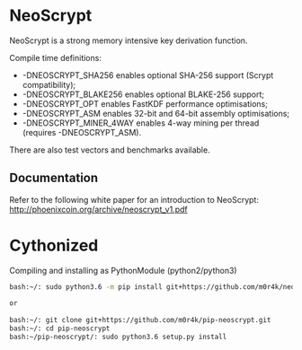 NeoScrypt
=========

NeoScrypt is a strong memory intensive key derivation function.

Compile time definitions:
 - -DNEOSCRYPT_SHA256 enables optional SHA-256 support (Scrypt compatibility);
 - -DNEOSCRYPT_BLAKE256 enables optional BLAKE-256 support;
 - -DNEOSCRYPT_OPT enables FastKDF performance optimisations;
 - -DNEOSCRYPT_ASM enables 32-bit and 64-bit assembly optimisations;
 - -DNEOSCRYPT_MINER_4WAY enables 4-way mining per thread (requires -DNEOSCRYPT_ASM).

There are also test vectors and benchmarks available.


Documentation
-------------

Refer to the following white paper for an introduction to NeoScrypt:
http://phoenixcoin.org/archive/neoscrypt_v1.pdf


Cythonized
==========

Compiling and installing as PythonModule (python2/python3)

``` bash
bash:~/: sudo python3.6 -m pip install git+https://github.com/m0r4k/neoscrypt_module.git  
  
or  
  
bash:~/: git clone git+https://github.com/m0r4k/pip-neoscrypt.git
bash:~/: cd pip-neoscrypt
bash:~/pip-neoscrypt/: sudo python3.6 setup.py install 
```
